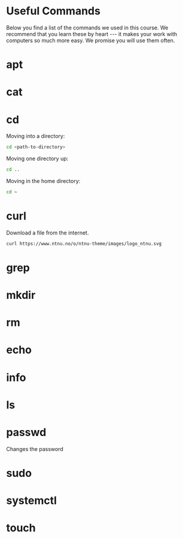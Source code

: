 # Useful Commands

Below you find a list of the commands we used in this course.
We recommend that you learn these by heart --- it makes your work with computers so much more easy.
We promise you will use them often.


# apt

# cat

# cd


Moving into a directory:

```bash 
cd <path-to-directory>
```

Moving one directory up:

```bash
cd ..
```

Moving in the home directory:

```bash
cd ~
```

# curl

Download a file from the internet. 

```bash
curl https://www.ntnu.no/o/ntnu-theme/images/logo_ntnu.svg
```

# grep

# mkdir



# rm

# echo

# info

# ls

# passwd

Changes the password


# sudo

# systemctl

# touch

